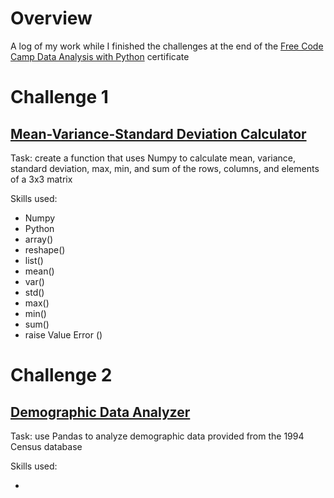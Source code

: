 # Overview

A log of my work while I finished the challenges at the end of the [Free Code Camp Data Analysis with Python](https://www.freecodecamp.org/learn/data-analysis-with-python/) certificate

# Challenge 1
## [Mean-Variance-Standard Deviation Calculator](https://www.freecodecamp.org/learn/data-analysis-with-python/data-analysis-with-python-projects/mean-variance-standard-deviation-calculator)

Task: create a function that uses Numpy to calculate mean, variance, standard deviation, max, min, and sum of the rows, columns, and elements of a 3x3 matrix

Skills used:

* Numpy
* Python
* array()
* reshape()
* list()
* mean()
* var()
* std()
* max()
* min()
* sum()
* raise Value Error ()

# Challenge 2
## [Demographic Data Analyzer](https://www.freecodecamp.org/learn/data-analysis-with-python/data-analysis-with-python-projects/demographic-data-analyzer)

Task: use Pandas to analyze demographic data provided from the 1994 Census database

Skills used:

* 
